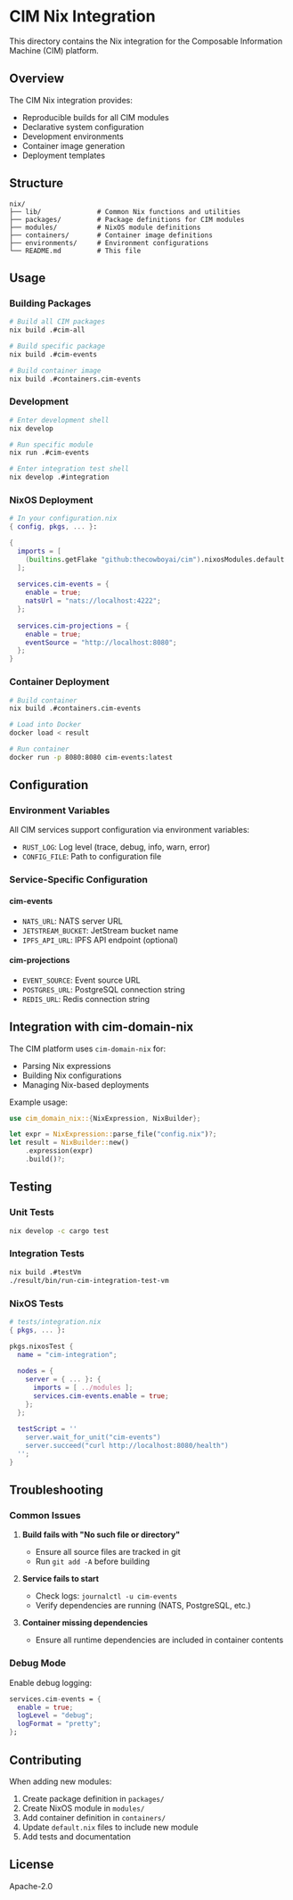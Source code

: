 # CIM Nix Integration

This directory contains the Nix integration for the Composable Information Machine (CIM) platform.

## Overview

The CIM Nix integration provides:
- Reproducible builds for all CIM modules
- Declarative system configuration
- Development environments
- Container image generation
- Deployment templates

## Structure

```
nix/
├── lib/              # Common Nix functions and utilities
├── packages/         # Package definitions for CIM modules
├── modules/          # NixOS module definitions
├── containers/       # Container image definitions
├── environments/     # Environment configurations
└── README.md         # This file
```

## Usage

### Building Packages

```bash
# Build all CIM packages
nix build .#cim-all

# Build specific package
nix build .#cim-events

# Build container image
nix build .#containers.cim-events
```

### Development

```bash
# Enter development shell
nix develop

# Run specific module
nix run .#cim-events

# Enter integration test shell
nix develop .#integration
```

### NixOS Deployment

```nix
# In your configuration.nix
{ config, pkgs, ... }:

{
  imports = [
    (builtins.getFlake "github:thecowboyai/cim").nixosModules.default
  ];
  
  services.cim-events = {
    enable = true;
    natsUrl = "nats://localhost:4222";
  };
  
  services.cim-projections = {
    enable = true;
    eventSource = "http://localhost:8080";
  };
}
```

### Container Deployment

```bash
# Build container
nix build .#containers.cim-events

# Load into Docker
docker load < result

# Run container
docker run -p 8080:8080 cim-events:latest
```

## Configuration

### Environment Variables

All CIM services support configuration via environment variables:

- `RUST_LOG`: Log level (trace, debug, info, warn, error)
- `CONFIG_FILE`: Path to configuration file

### Service-Specific Configuration

#### cim-events
- `NATS_URL`: NATS server URL
- `JETSTREAM_BUCKET`: JetStream bucket name
- `IPFS_API_URL`: IPFS API endpoint (optional)

#### cim-projections
- `EVENT_SOURCE`: Event source URL
- `POSTGRES_URL`: PostgreSQL connection string
- `REDIS_URL`: Redis connection string

## Integration with cim-domain-nix

The CIM platform uses `cim-domain-nix` for:
- Parsing Nix expressions
- Building Nix configurations
- Managing Nix-based deployments

Example usage:
```rust
use cim_domain_nix::{NixExpression, NixBuilder};

let expr = NixExpression::parse_file("config.nix")?;
let result = NixBuilder::new()
    .expression(expr)
    .build()?;
```

## Testing

### Unit Tests
```bash
nix develop -c cargo test
```

### Integration Tests
```bash
nix build .#testVm
./result/bin/run-cim-integration-test-vm
```

### NixOS Tests
```nix
# tests/integration.nix
{ pkgs, ... }:

pkgs.nixosTest {
  name = "cim-integration";
  
  nodes = {
    server = { ... }: {
      imports = [ ../modules ];
      services.cim-events.enable = true;
    };
  };
  
  testScript = ''
    server.wait_for_unit("cim-events")
    server.succeed("curl http://localhost:8080/health")
  '';
}
```

## Troubleshooting

### Common Issues

1. **Build fails with "No such file or directory"**
   - Ensure all source files are tracked in git
   - Run `git add -A` before building

2. **Service fails to start**
   - Check logs: `journalctl -u cim-events`
   - Verify dependencies are running (NATS, PostgreSQL, etc.)

3. **Container missing dependencies**
   - Ensure all runtime dependencies are included in container contents

### Debug Mode

Enable debug logging:
```nix
services.cim-events = {
  enable = true;
  logLevel = "debug";
  logFormat = "pretty";
};
```

## Contributing

When adding new modules:

1. Create package definition in `packages/`
2. Create NixOS module in `modules/`
3. Add container definition in `containers/`
4. Update `default.nix` files to include new module
5. Add tests and documentation

## License

Apache-2.0